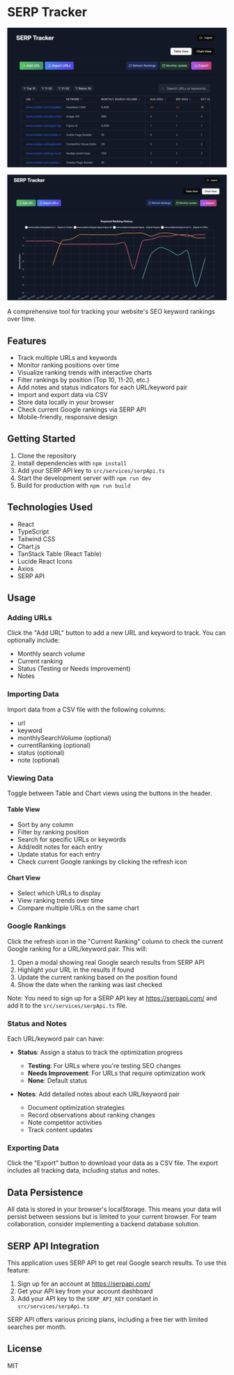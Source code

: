 # SERP Tracker

![SEO Rank Tracker Dashboard Screenshot](public/static/SEO-rank-tracker.png)

![SEO Rank Tracker Open Graph Preview](public/static/og-image.png)

A comprehensive tool for tracking your website's SEO keyword rankings over time.

## Features

- Track multiple URLs and keywords
- Monitor ranking positions over time
- Visualize ranking trends with interactive charts
- Filter rankings by position (Top 10, 11-20, etc.)
- Add notes and status indicators for each URL/keyword pair
- Import and export data via CSV
- Store data locally in your browser
- Check current Google rankings via SERP API
- Mobile-friendly, responsive design

## Getting Started

1. Clone the repository
2. Install dependencies with `npm install`
3. Add your SERP API key to `src/services/serpApi.ts`
4. Start the development server with `npm run dev`
5. Build for production with `npm run build`

## Technologies Used

- React
- TypeScript
- Tailwind CSS
- Chart.js
- TanStack Table (React Table)
- Lucide React Icons
- Axios
- SERP API

## Usage

### Adding URLs

Click the "Add URL" button to add a new URL and keyword to track. You can optionally include:
- Monthly search volume
- Current ranking
- Status (Testing or Needs Improvement)
- Notes

### Importing Data

Import data from a CSV file with the following columns:
- url
- keyword
- monthlySearchVolume (optional)
- currentRanking (optional)
- status (optional)
- note (optional)

### Viewing Data

Toggle between Table and Chart views using the buttons in the header.

#### Table View
- Sort by any column
- Filter by ranking position
- Search for specific URLs or keywords
- Add/edit notes for each entry
- Update status for each entry
- Check current Google rankings by clicking the refresh icon

#### Chart View
- Select which URLs to display
- View ranking trends over time
- Compare multiple URLs on the same chart

### Google Rankings

Click the refresh icon in the "Current Ranking" column to check the current Google ranking for a URL/keyword pair. This will:

1. Open a modal showing real Google search results from SERP API
2. Highlight your URL in the results if found
3. Update the current ranking based on the position found
4. Show the date when the ranking was last checked

Note: You need to sign up for a SERP API key at https://serpapi.com/ and add it to the `src/services/serpApi.ts` file.

### Status and Notes

Each URL/keyword pair can have:

- **Status**: Assign a status to track the optimization progress
  - **Testing**: For URLs where you're testing SEO changes
  - **Needs Improvement**: For URLs that require optimization work
  - **None**: Default status

- **Notes**: Add detailed notes about each URL/keyword pair
  - Document optimization strategies
  - Record observations about ranking changes
  - Note competitor activities
  - Track content updates

### Exporting Data

Click the "Export" button to download your data as a CSV file. The export includes all tracking data, including status and notes.

## Data Persistence

All data is stored in your browser's localStorage. This means your data will persist between sessions but is limited to your current browser. For team collaboration, consider implementing a backend database solution.

## SERP API Integration

This application uses SERP API to get real Google search results. To use this feature:

1. Sign up for an account at https://serpapi.com/
2. Get your API key from your account dashboard
3. Add your API key to the `SERP_API_KEY` constant in `src/services/serpApi.ts`

SERP API offers various pricing plans, including a free tier with limited searches per month.

## License

MIT

